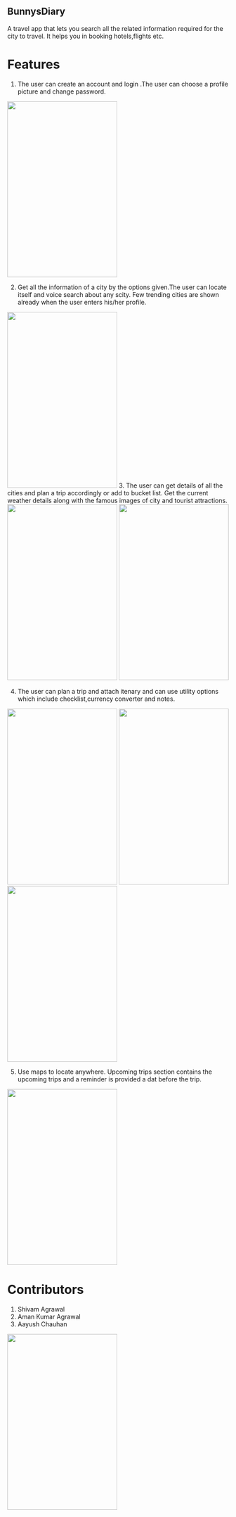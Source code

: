 ## BunnysDiary

A travel app that lets you search all the related information required for the city to travel. It helps you in booking hotels,flights etc.

# Features

1. The user can create an account and login .The user can choose a profile picture and change password.

<img src="https://github.com/shivam-mnnit/BunnysDiary/blob/master/screenshots%20of%20bunnys%20Diary/Screenshot_20190102-104759.png" width="250" height="400">

2. Get all the information of a city by the options given.The user can locate itself and voice search about any scity. Few trending cities 
  are shown already when the user enters his/her profile.
<img src="https://github.com/shivam-mnnit/BunnysDiary/blob/master/screenshots%20of%20bunnys%20Diary/Screenshot_20190102-104434.png" width="250" height="400">  
3. The user can get details of all the cities and plan a trip accordingly or add to bucket list. Get the current weather details along with the famous images of city and tourist attractions.
<img src="https://github.com/shivam-mnnit/BunnysDiary/blob/master/screenshots%20of%20bunnys%20Diary/Screenshot_20190102-104615.png" width="250" height="400">  

<img src="https://github.com/shivam-mnnit/BunnysDiary/blob/master/screenshots%20of%20bunnys%20Diary/Screenshot_20190102-104626.png" width="250" height="400"> 

4. The user can plan a trip and attach itenary and can use utility options which include checklist,currency converter and notes.
<img src="https://github.com/shivam-mnnit/BunnysDiary/blob/master/screenshots%20of%20bunnys%20Diary/Screenshot_20190102-104525.png" width="250" height="400">

<img src="https://github.com/shivam-mnnit/BunnysDiary/blob/master/screenshots%20of%20bunnys%20Diary/Screenshot_20190102-104556.png" width="250" height="400">

<img src="https://github.com/shivam-mnnit/BunnysDiary/blob/master/screenshots%20of%20bunnys%20Diary/Screenshot_20190102-104440.png" width="250" height="400">

5. Use maps to locate anywhere. Upcoming trips section contains the upcoming trips and a reminder is provided a dat before the trip.

<img src="https://github.com/shivam-mnnit/BunnysDiary/blob/master/screenshots%20of%20bunnys%20Diary/Screenshot_20190102-104540.png" width="250" height="400">

# Contributors
1. Shivam Agrawal
2. Aman Kumar Agrawal
3. Aayush Chauhan

<img src="https://github.com/shivam-mnnit/BunnysDiary/blob/master/screenshots%20of%20bunnys%20Diary/Screenshot_20190102-104604.png" width="250" height="400">

